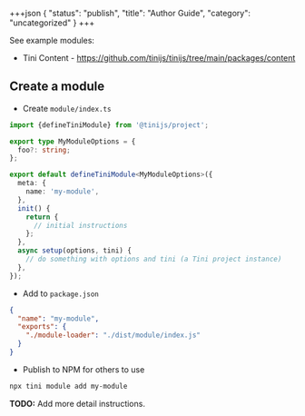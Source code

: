 +++json
{
  "status": "publish",
  "title": "Author Guide",
  "category": "uncategorized"
}
+++

See example modules:
- Tini Content - <https://github.com/tinijs/tinijs/tree/main/packages/content>

## Create a module

- Create `module/index.ts`

```ts
import {defineTiniModule} from '@tinijs/project';

export type MyModuleOptions = {
  foo?: string;
};

export default defineTiniModule<MyModuleOptions>({
  meta: {
    name: 'my-module',
  },
  init() {
    return {
      // initial instructions
    };
  },
  async setup(options, tini) {
    // do something with options and tini (a Tini project instance)
  },
});
```

- Add to `package.json`

```json
{
  "name": "my-module",
  "exports": {
    "./module-loader": "./dist/module/index.js"
  }
}
```

- Publish to NPM for others to use

```sh
npx tini module add my-module
```

**TODO:** Add more detail instructions.
